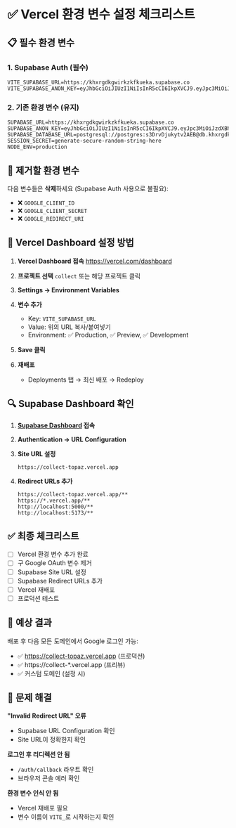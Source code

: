 # ✅ Vercel 환경 변수 설정 체크리스트

## 📋 필수 환경 변수

### 1. Supabase Auth (필수)
```env
VITE_SUPABASE_URL=https://khxrgdkgwirkzkfkueka.supabase.co
VITE_SUPABASE_ANON_KEY=eyJhbGciOiJIUzI1NiIsInR5cCI6IkpXVCJ9.eyJpc3MiOiJzdXBhYmFzZSIsInJlZiI6ImtoeHJnZGtnd2lya3prZmt1ZWthIiwicm9sZSI6ImFub24iLCJpYXQiOjE3NjEwNTUxNTcsImV4cCI6MjA3NjYzMTE1N30.XQMki6Pg68JKRZc0ZZywJnT_tIc97Ic4aj11w2le5oo
```

### 2. 기존 환경 변수 (유지)
```env
SUPABASE_URL=https://khxrgdkgwirkzkfkueka.supabase.co
SUPABASE_ANON_KEY=eyJhbGciOiJIUzI1NiIsInR5cCI6IkpXVCJ9.eyJpc3MiOiJzdXBhYmFzZSIsInJlZiI6ImtoeHJnZGtnd2lya3prZmt1ZWthIiwicm9sZSI6ImFub24iLCJpYXQiOjE3NjEwNTUxNTcsImV4cCI6MjA3NjYzMTE1N30.XQMki6Pg68JKRZc0ZZywJnT_tIc97Ic4aj11w2le5oo
SUPABASE_DATABASE_URL=postgresql://postgres:s3DrvDjukytv2AEB@db.khxrgdkgwirkzkfkueka.supabase.co:5432/postgres
SESSION_SECRET=generate-secure-random-string-here
NODE_ENV=production
```

## 🚫 제거할 환경 변수

다음 변수들은 **삭제**하세요 (Supabase Auth 사용으로 불필요):
- ❌ `GOOGLE_CLIENT_ID`
- ❌ `GOOGLE_CLIENT_SECRET`  
- ❌ `GOOGLE_REDIRECT_URI`

## 📝 Vercel Dashboard 설정 방법

1. **Vercel Dashboard 접속**
   https://vercel.com/dashboard

2. **프로젝트 선택**
   `collect` 또는 해당 프로젝트 클릭

3. **Settings → Environment Variables**

4. **변수 추가**
   - Key: `VITE_SUPABASE_URL`
   - Value: 위의 URL 복사/붙여넣기
   - Environment: ✅ Production, ✅ Preview, ✅ Development

5. **Save 클릭**

6. **재배포**
   - Deployments 탭 → 최신 배포 → Redeploy

## 🔍 Supabase Dashboard 확인

1. **[Supabase Dashboard](https://app.supabase.com) 접속**

2. **Authentication → URL Configuration**
   
3. **Site URL 설정**
   ```
   https://collect-topaz.vercel.app
   ```

4. **Redirect URLs 추가**
   ```
   https://collect-topaz.vercel.app/**
   https://*.vercel.app/**
   http://localhost:5000/**
   http://localhost:5173/**
   ```

## ✅ 최종 체크리스트

- [ ] Vercel 환경 변수 추가 완료
- [ ] 구 Google OAuth 변수 제거
- [ ] Supabase Site URL 설정
- [ ] Supabase Redirect URLs 추가
- [ ] Vercel 재배포
- [ ] 프로덕션 테스트

## 🎯 예상 결과

배포 후 다음 모든 도메인에서 Google 로그인 가능:
- ✅ https://collect-topaz.vercel.app (프로덕션)
- ✅ https://collect-*.vercel.app (프리뷰)
- ✅ 커스텀 도메인 (설정 시)

## 🐛 문제 해결

**"Invalid Redirect URL" 오류**
- Supabase URL Configuration 확인
- Site URL이 정확한지 확인

**로그인 후 리디렉션 안 됨**
- `/auth/callback` 라우트 확인
- 브라우저 콘솔 에러 확인

**환경 변수 인식 안 됨**
- Vercel 재배포 필요
- 변수 이름이 `VITE_`로 시작하는지 확인